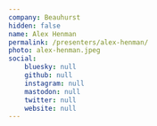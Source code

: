 ```yaml
---
company: Beauhurst
hidden: false
name: Alex Henman
permalink: /presenters/alex-henman/
photo: alex-henman.jpeg
social:
    bluesky: null
    github: null
    instagram: null
    mastodon: null
    twitter: null
    website: null
---
```

